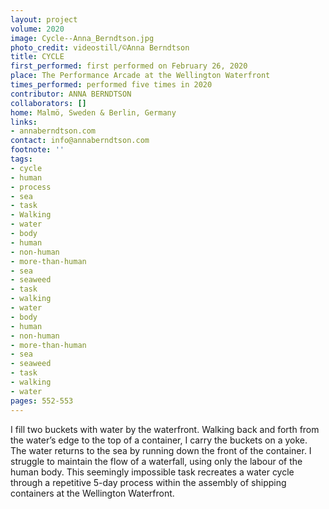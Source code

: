 ```yaml
---
layout: project
volume: 2020
image: Cycle--Anna_Berndtson.jpg
photo_credit: videostill/©Anna Berndtson
title: CYCLE
first_performed: first performed on February 26, 2020
place: The Performance Arcade at the Wellington Waterfront
times_performed: performed five times in 2020
contributor: ANNA BERNDTSON
collaborators: []
home: Malmö, Sweden & Berlin, Germany
links:
- annaberndtson.com
contact: info@annaberndtson.com
footnote: ''
tags:
- cycle
- human
- process
- sea
- task
- Walking
- water
- body
- human
- non-human
- more-than-human
- sea
- seaweed
- task
- walking
- water
- body
- human
- non-human
- more-than-human
- sea
- seaweed
- task
- walking
- water
pages: 552-553
---
```


I fill two buckets with water by the waterfront. Walking back and forth from the water’s edge to the top of a container, I carry the buckets on a yoke. The water returns to the sea by running down the front of the container. I struggle to maintain the flow of a waterfall, using only the labour of the human body. This seemingly impossible task recreates a water cycle through a repetitive 5-day process within the assembly of shipping containers at the Wellington Waterfront.